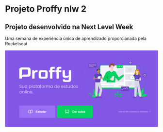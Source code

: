 # Projeto Proffy nlw 2
## Projeto desenvolvido na Next Level Week
Uma semana de experiência única de aprendizado proporcianada pela Rocketseat

![Proffy](https://github.com/AdelsonMS16/proffy-nlwII/blob/master/proffy.jpg)
